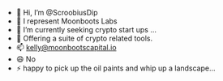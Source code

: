 - 👋 Hi, I’m @ScroobiusDip
- 👀 I represent Moonboots Labs
- 🌱 I’m currently seeking crypto start ups ...
- 💞️ Offering a suite of crypto related tools.
- 📫 kelly@moonbootscapital.io
- 😄 No
- ⚡ happy to pick up the oil paints and whip up a landscape...

<!---
ScroobiusDip/ScroobiusDip is a ✨ special ✨ repository because its `README.md` (this file) appears on your GitHub profile.
You can click the Preview link to take a look at your changes.
--->
